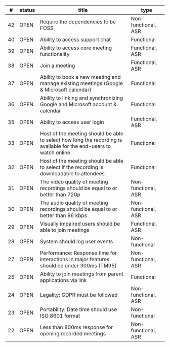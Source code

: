 | #  | status | title                                                                                                              | type                |
|----|--------|--------------------------------------------------------------------------------------------------------------------|---------------------|
| 42 | OPEN   | Require the dependencies to be FOSS                                                                                | Non-functional, ASR |
| 40 | OPEN   | Ability to access support chat                                                                                     | Functional          |
| 39 | OPEN   | Ability to access core meeting functionality                                                                       | Functional, ASR     |
| 38 | OPEN   | Join a meeting                                                                                                     | Functional, ASR     |
| 37 | OPEN   | Ability to book a new meeting and manage existing meetings (Google & Microsoft calendar)                           | Functional          |
| 36 | OPEN   | Ability to linking and synchronizing Google and Microsoft account & calendar                                       | Functional          |
| 35 | OPEN   | Ability to access user login                                                                                       | Functional, ASR     |
| 33 | OPEN   | Host of the meeting should be able to select how long the recording is available for the end-users to watch online | Functional          |
| 32 | OPEN   | Host of the meeting should be able to select if the recording is downloadable to attendees                         | Functional          |
| 31 | OPEN   | The video quality of meeting recordings should be equal to or better than 720p                                     | Non-functional, ASR |
| 30 | OPEN   | The audio quality of meeting recordings should be equal to or better than 96 kbps                                  | Non-functional, ASR |
| 29 | OPEN   | Visually impaired users should be able to join meetings                                                            | Functional, ASR     |
| 28 | OPEN   | System should log user events                                                                                      | Non-functional      |
| 27 | OPEN   | Performance: Response time for interactions in major features should be under 300ms (TM95)                         | Non-functional, ASR |
| 25 | OPEN   | Ability to join meetings from parent applications via link                                                         | Functional          |
| 24 | OPEN   | Legality: GDPR must be followed                                                                                    | Non-functional, ASR |
| 23 | OPEN   | Portability: Date time should use ISO 8601 format                                                                  | Non-functional      |
| 22 | OPEN   | Less than 800ms response for opening recorded meetings                                                             | Non-functional, ASR |